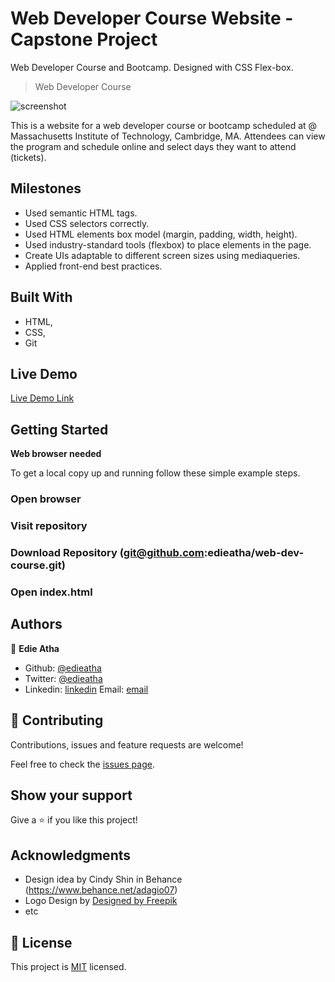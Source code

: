 # Web Developer Course Website - Capstone Project
Web Developer Course and Bootcamp. Designed with CSS Flex-box.

> Web Developer Course

![screenshot](./screenshot.jpg)

This is a website for a web developer course or bootcamp scheduled at @ Massachusetts Institute of Technology, Cambridge, MA. Attendees can view the program and schedule online and select days they want to attend (tickets).

## Milestones 

- Used semantic HTML tags.
- Used CSS selectors correctly.
- Used HTML elements box model (margin, padding, width, height).
- Used industry-standard tools (flexbox) to place elements in the page.
- Create UIs adaptable to different screen sizes using mediaqueries.
- Applied front-end best practices.

## Built With

- HTML,
- CSS,
- Git


## Live Demo

[Live Demo Link](https://zealous-jennings-77868e.netlify.app/)

## Getting Started

**Web browser needed**

To get a local copy up and running follow these simple example steps.

### Open browser

### Visit repository

### Download Repository (git@github.com:edieatha/web-dev-course.git)

### Open index.html

## Authors

👤 **Edie Atha**

- Github: [@edieatha](https://github.com/edieatha)
- Twitter: [@edieatha](https://twitter.com/edieatha)
- Linkedin: [linkedin](https://www.linkedin.com/in/edieatha/)
 Email: [email](edieatha@gmail.com)

## 🤝 Contributing

Contributions, issues and feature requests are welcome!

Feel free to check the [issues page](https://github.com/edieatha/web-dev-course/issues).

## Show your support

Give a ⭐️ if you like this project!

## Acknowledgments

- Design idea by Cindy Shin in Behance (https://www.behance.net/adagio07)
- Logo Design by <a href="http://www.freepik.com">Designed by Freepik</a>
- etc

## 📝 License

This project is [MIT](lic.url) licensed.
